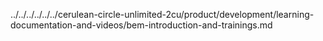 ../../../../../../cerulean-circle-unlimited-2cu/product/development/learning-documentation-and-videos/bem-introduction-and-trainings.md